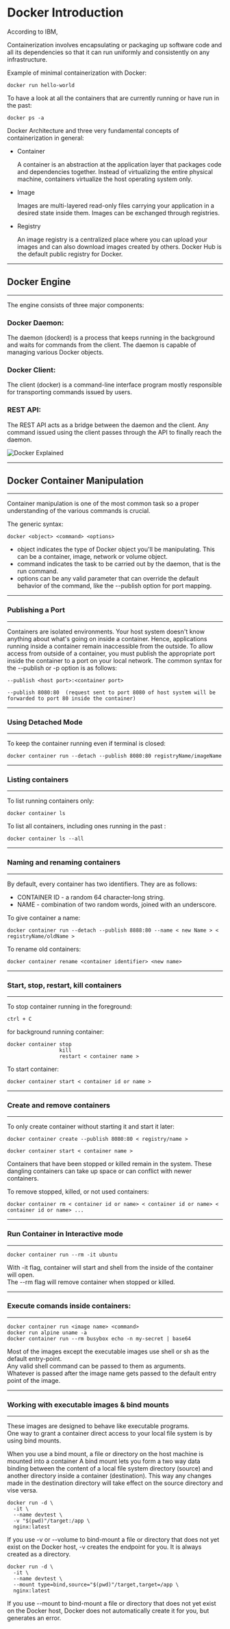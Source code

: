 # Docker Introduction

According to IBM,

Containerization involves encapsulating or packaging up software code and all its dependencies so that it can run uniformly and consistently on any infrastructure.

Example of minimal containerization with Docker:
```
docker run hello-world
```
To have a look at all the containers that are currently running or have run in the past:
```
docker ps -a
```
Docker Architecture and three very fundamental concepts of containerization in general:
- Container

    A container is an abstraction at the application layer that packages code and dependencies together. Instead of virtualizing the entire physical machine, containers virtualize the host operating system only.

- Image

    Images are multi-layered read-only files carrying your application in a desired state inside them.
    Images can be exchanged through registries.

- Registry

    An image registry is a centralized place where you can upload your images and can also download images created by others. Docker Hub is the default public registry for Docker.

---
## Docker Engine
---

The engine consists of three major components:

### Docker Daemon:
The daemon (dockerd) is a process that keeps running in the background and waits for commands from the client. The daemon is capable of managing various Docker objects.

### Docker Client:
The client  (docker) is a command-line interface program mostly responsible for transporting commands issued by users.

### REST API:
The REST API acts as a bridge between the daemon and the client. Any command issued using the client passes through the API to finally reach the daemon.



![Docker Explained](assets/docker1.svg "Docker Explained")

---
## Docker Container Manipulation 
---
Container manipulation is one of the most common task so a proper understanding of the various commands is crucial.

The generic syntax:
```
docker <object> <command> <options>
```
* object indicates the type of Docker object you'll be manipulating. This can be a container, image, network or volume object.
* command indicates the task to be carried out by the daemon, that is the run command.
* options can be any valid parameter that can override the default behavior of the command, like the --publish option for port mapping.

---
### Publishing a Port
---
Containers are isolated environments. Your host system doesn't know anything about what's going on inside a container. Hence, applications running inside a container remain inaccessible from the outside. To allow access from outside of a container, you must publish the appropriate port inside the container to a port on your local network. The common syntax for the --publish or -p option is as follows:
```
--publish <host port>:<container port>

--publish 8080:80  (request sent to port 8080 of host system will be forwarded to port 80 inside the container‌)
```
---
### Using Detached Mode
---
To keep the container running even if terminal is closed:
```
docker container run --detach --publish 8080:80 registryName/imageName
```
---
### Listing containers
---
To list running containers only:
```
docker container ls
```
To list all containers, including ones running in the past :
```
docker container ls --all
```
---
### Naming and renaming containers
---
By default, every container has two identifiers. They are as follows:

* CONTAINER ID - a random 64 character-long string.
* NAME - combination of two random words, joined with an underscore.

To give container a name:
```
docker container run --detach --publish 8888:80 --name < new Name > < registryName/oldName >
```
To rename old containers:
```
docker container rename <container identifier> <new name>
```
---
### Start, stop, restart, kill containers
---
To stop container running in the foreground:
```
ctrl + C
```
for background running container:
```
docker container stop
                 kill
                 restart < container name >
```
To start container:
```
docker container start < container id or name >
```
---
### Create and remove containers
---
To only create container without starting it and start it later:
```
docker container create --publish 8080:80 < registry/name >

docker container start < container name >
```

Containers that have been stopped or killed remain in the system. These dangling containers can take up space or can conflict with newer containers.

To remove stopped, killed, or not used containers:
```
docker container rm < container id or name> < container id or name> < container id or name> ...
```
---
### Run Container in Interactive mode
---
```
docker container run --rm -it ubuntu
```
With -it flag, container will start and shell from the inside of the container will open.   
The --rm flag will remove container when stopped or killed.

---
### Execute comands inside containers:
---
```
docker container run <image name> <command>
docker run alpine uname -a
docker container run --rm busybox echo -n my-secret | base64
```
Most of the images except the executable images use shell or sh as the default entry-point.     
Any valid shell command can be passed to them as arguments.   
Whatever is passed after the image name gets passed to the default entry point of the image.

---
### Working with executable images & bind mounts
---
These images are designed to behave like executable programs.   
One way to grant a container direct access to your local file system is by using bind mounts.   

When you use a bind mount, a file or directory on the host machine is mounted into a container
A bind mount lets you form a two way data binding between the content of a local file system directory (source) and another directory inside a container (destination). This way any changes made in the destination directory will take effect on the source directory and vise versa.
```
docker run -d \
  -it \
  --name devtest \
  -v "$(pwd)"/target:/app \
  nginx:latest
```
If you use -v or --volume to bind-mount a file or directory that does not yet exist on the Docker host, -v creates the endpoint for you. It is always created as a directory.
```
docker run -d \
  -it \
  --name devtest \
  --mount type=bind,source="$(pwd)"/target,target=/app \
  nginx:latest
  ```
If you use --mount to bind-mount a file or directory that does not yet exist on the Docker host, Docker does not automatically create it for you, but generates an error.

